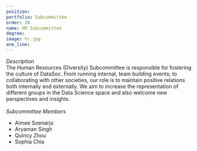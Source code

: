 ```yaml
---
position: 
portfolio: Subcommittee
order: 20
name: HR Subcommittee
degree: 
image: hr.jpg
one_line:
---
```

*Description*
<br>
The Human Resources (Diversity) Subcommittee is responsible for fostering the culture of DataSoc. From running internal, team
building events; to collaborating with other societies, our role is to maintain positive relations both internally and externally. We aim
to increase the representation of different groups in the Data Science space and also welcome new perspectives and insights.
<br><br>
*Subcommittee Members*
<br>
* Aimee Soenarjo
* Aryaman Singh
* Quincy Zhou
* Sophia Chia
<br><br>